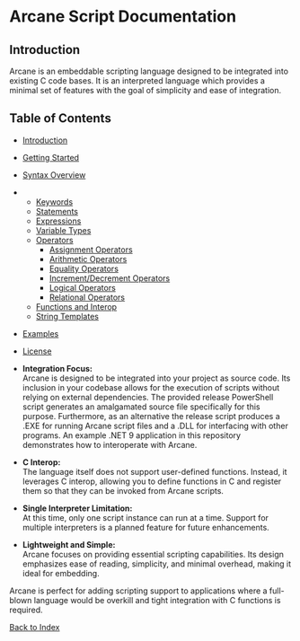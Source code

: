 # Arcane Script Documentation

## Introduction

Arcane is an embeddable scripting language designed to be integrated into existing C code bases. It is an interpreted language which provides a minimal set of features with the goal of simplicity and ease of integration.

## Table of Contents

- [Introduction](#introduction)
- [Getting Started](docs/getting-started.md)
- [Syntax Overview](docs/syntax-overview.md)
- - [Keywords](docs/keywords.md)
  - [Statements](docs/statements.md)
  - [Expressions](docs/expressions.md)
  - [Variable Types](docs/types.md)
  - [Operators](docs/operators.md)
    - [Assignment Operators](docs/operators.md#assignment-operators)
    - [Arithmetic Operators](docs/operators.md#arithmetic-operators)
    - [Equality Operators](docs/operators.md#equality-operators)
    - [Increment/Decrement Operators](docs/operators.md#incrementdecrement-operators)
    - [Logical Operators](docs/operators.md#logical-operators)
    - [Relational Operators](docs/operators.md#relational-operators)
  - [Functions and Interop](docs/interop.md)
  - [String Templates](docs/string-templates.md)
- [Examples](docs/examples)
- [License](LICENSE)

- **Integration Focus:**  
  Arcane is designed to be integrated into your project as source code. Its inclusion in your codebase allows for the execution of scripts without relying on external dependencies. The provided release PowerShell script generates an amalgamated source file specifically for this purpose. Furthermore, as an alternative the release script produces a .EXE for running Arcane script files and a .DLL for interfacing with other programs. An example .NET 9 application in this repository demonstrates how to interoperate with Arcane.

- **C Interop:**  
  The language itself does not support user-defined functions. Instead, it leverages C interop, allowing you to define functions in C and register them so that they can be invoked from Arcane scripts.

- **Single Interpreter Limitation:**  
 At this time, only one script instance can run at a time. Support for multiple interpreters is a planned feature for future enhancements.

- **Lightweight and Simple:**  
  Arcane focuses on providing essential scripting capabilities. Its design emphasizes ease of reading, simplicity, and minimal overhead, making it ideal for embedding.

Arcane is perfect for adding scripting support to applications where a full-blown language would be overkill and tight integration with C functions is required.

[Back to Index](index.md)